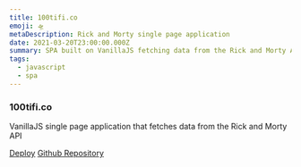 ```yaml
---
title: 100tifi.co
emoji: 🛸
metaDescription: Rick and Morty single page application
date: 2021-03-20T23:00:00.000Z
summary: SPA built on VanillaJS fetching data from the Rick and Morty API
tags:
  - javascript
  - spa
---
```


### 100tifi.co

VanillaJS single page application that fetches data from the Rick and Morty API 

[Deploy](https://arselt.github.io/cientifico/)
[Github Repository](https://github.com/arselt/cientifico) 